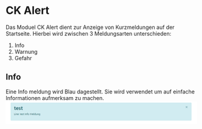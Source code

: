 # CK Alert

Das Moduel CK Alert dient zur Anzeige von Kurzmeldungen auf der Startseite. Hierbei wird zwischen 3 Meldungsarten unterschieden:
1.  Info
2.  Warnung
3.  Gefahr

## Info

Eine Info meldung wird Blau dagestellt. Sie wird verwendet um auf einfache Informationen aufmerksam zu machen.
![alt text](https://github.com/Chris0692/hi-sorsum/raw/master/assets/ck_alert/ck_alert_info.png)
